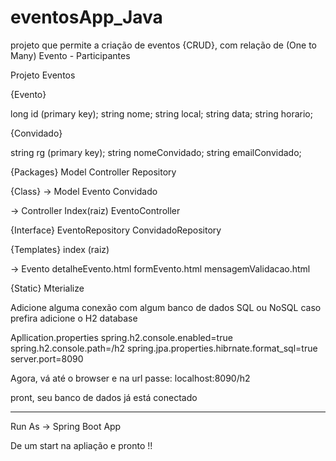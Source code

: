 # eventosApp_Java
projeto que permite a criação de eventos {CRUD}, com relação de (One to Many) Evento - Participantes 

Projeto Eventos

<UML>

{Evento}

long id (primary key);
string nome;
string local;
string data;
string horario;

{Convidado}

string rg (primary key);
string nomeConvidado;
string emailConvidado;

<DESENVOLVIMENTO>

{Packages}
Model
Controller
Repository

{Class}
  -> Model
Evento
Convidado

  -> Controller
Index(raiz)
EventoController

{Interface}
 EventoRepository
 ConvidadoRepository
 
 {Templates}
 index (raiz)
 
  -> Evento
  detalheEvento.html
  formEvento.html
  mensagemValidacao.html
  
 {Static}
 Mterialize
  

Adicione alguma conexão com algum banco de dados SQL ou NoSQL
caso prefira adicione o H2 database

Apllication.properties
spring.h2.console.enabled=true
spring.h2.console.path=/h2
spring.jpa.properties.hibrnate.format_sql=true
server.port=8090

Agora, vá até o browser e na url passe:
localhost:8090/h2

pront, seu banco de dados já está conectado

---------------------------------------------------------

Run As
    -> Spring Boot App

De um start na apliação e pronto !!
